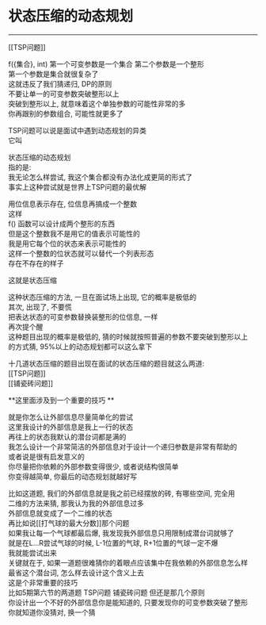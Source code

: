 # 状态压缩的动态规划

---


[[TSP问题]]

f({集合}, int) 第一个可变参数是一个集合 第二个参数是一个整形  
第一个参数是集合就很复杂了  
这就违反了我们猜递归, DP的原则  
 不要让单一的可变参数突破整形以上  
 突破到整形以上, 就意味着这个单独参数的可能性非常的多  
你再跟别的参数组合, 可能性就更多了  
  
TSP问题可以说是面试中遇到动态规划的异类  
它叫  
  
状态压缩的动态规划  
指的是:  
我无论怎么样尝试, 我这个集合都没有办法化成更简的形式了  
事实上这种尝试就是世界上TSP问题的最优解

用位信息表示存在, 位信息再搞成一个整数  
这样  
f() 函数可以设计成两个整形的东西  
但是这个整数我不是用它的值表示可能性的  
我是用它每个位的状态来表示可能性的  
这样一个整数的位状态就可以替代一个列表形态  
存在不存在的样子  
  
这就是状态压缩

这种状态压缩的方法, 一旦在面试场上出现, 它的概率是极低的  
其次, 出现了, 不要慌  
把表达状态的可变参数替换装整形的位信息, 一样  
再次提个醒  
这种题目出现的概率是极低的, 猜的时候就按照普遍的参数不要突破到整形以上  
的方式猜, 95%以上的动态规划都可以这么拿下  
  
十几道状态压缩的题目出现在面试的状态压缩的题目就这么两道:  
[[TSP问题]]  
[[铺瓷砖问题]]  



  
**这里面涉及到一个重要的技巧  **  

就是你怎么让外部信息尽量简单化的尝试  
这里我设计的外部信息是我上一行的状态  
再往上的状态我默认的潜台词都是满的  
我怎么设计一个非常简洁的外部信息对于设计一个递归参数是非常有帮助的  
或者说是很有启发意义的  
你尽量把你依赖的外部参数变得很少, 或者说结构很简单  
你变得越简单, 你最后的动态规划就越好写  
  
比如这道题, 我们的外部信息就是我之前已经摆放的砖, 有哪些空间, 完全用  
二维的方法来猜, 那我认为我的外部信息过多  
外部信息就变成了一个二维的状态  
再比如说[[打气球的最大分数]]那个问题  
如果我让每一个气球都最后爆, 我发现我外部信息只用限制成潜台词就够了  
就是在L...R尝试气球的时候, L-1位置的气球, R+1位置的气球一定不爆  
我就能尝试出来  
关键就在于, 如果一道题很难猜你的着眼点应该集中在我依赖的外部信息怎么样  
最省这个潜台词, 怎么样去设计这个含义上去  
这是个非常重要的技巧  
比如5期第六节的两道题   TSP问题 铺瓷砖问题
但还是那几个原则  
你设计出一个不好的外部信息你是能知道的, 只要发现你的可变参数突破了整形  
你就知道你没猜对, 换一个猜

